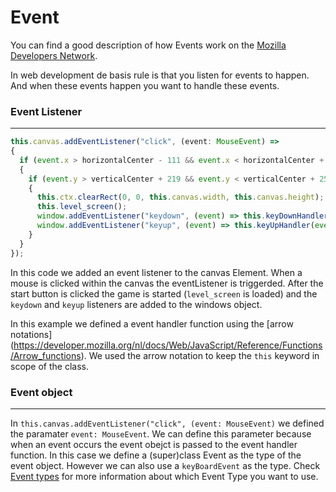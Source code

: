 # Event

You can find a good description of how Events work on the [Mozilla Developers Network](https://developer.mozilla.org/en-US/docs/Learn/JavaScript/Building_blocks/Events).

In web development de basis rule is that you listen for events to happen. And when these events happen you want to handle these events.

### Event Listener

---

```Typescript
this.canvas.addEventListener("click", (event: MouseEvent) => 
{
  if (event.x > horizontalCenter - 111 && event.x < horizontalCenter + 111) 
  {
    if (event.y > verticalCenter + 219 && event.y < verticalCenter + 259) 
    {
      this.ctx.clearRect(0, 0, this.canvas.width, this.canvas.height);
      this.level_screen();
      window.addEventListener("keydown", (event) => this.keyDownHandler(event));
      window.addEventListener("keyup", (event) => this.keyUpHandler(event));
    }
  }
});
```

In this code we added an event listener to the canvas Element. When a mouse is clicked within the canvas the eventListener is triggerded. After the start button is clicked the game is started (`level_screen` is loaded) and the `keydown` and `keyup` listeners are added to the windows object.

In this example we defined a event handler function using the [arrow notations] (https://developer.mozilla.org/nl/docs/Web/JavaScript/Reference/Functions/Arrow_functions). We used the arrow notation to keep the `this` keyword in scope of the class.

### Event object

---

In `this.canvas.addEventListener("click", (event: MouseEvent)` we defined the paramater `event: MouseEvent`. We can  define this parameter because when an event occurs the event obejct is passed to the event handler function. In this case we define a (super)class Event as the type of the event object. However we can also use a `keyBoardEvent` as the type. Check [Event types](https://developer.mozilla.org/en-US/docs/Web/API/Event) for more information about which Event Type you want to use.

